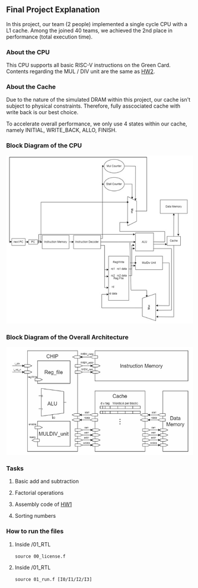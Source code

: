 ## Final Project Explanation

In this project, our team (2 people) implemented a single cycle CPU with a L1 cache. Among the joined 40 teams, we achieved the 2nd place in performance (total execution time).

### About the CPU

This CPU supports all basic RISC-V instructions on the Green Card. Contents regarding the MUL / DIV unit are the same as [HW2](https://github.com/andylcy2000/Computer-Architecture-Course/tree/main/HW2_verilog_ALU).

### About the Cache

Due to the nature of the simulated DRAM within this project, our cache isn't subject to physical constraints. Therefore, fully asscociated cache with write back is our best choice.

To accelerate overall performance, we only use 4 states within our cache, namely INITIAL, WRITE_BACK, ALLO, FINISH.

### Block Diagram of the CPU

![CPU](CPU.jpg)

### Block Diagram of the Overall Architecture

![Overall Architecture](Overall_Architecture.jpg)

### Tasks

1. Basic add and subtraction

2. Factorial operations

3. Assembly code of [HW1](https://github.com/andylcy2000/Computer-Architecture-Course/tree/main/HW1_assembly_language)

4. Sorting numbers

### How to run the files

1. Inside /01_RTL

    `source 00_license.f`

2. Inside /01_RTL

    `source 01_run.f [I0/I1/I2/I3]`